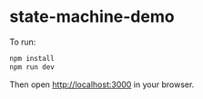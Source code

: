 # state-machine-demo

To run:

```sh
npm install
npm run dev
```
  
Then open <http://localhost:3000> in your browser.
